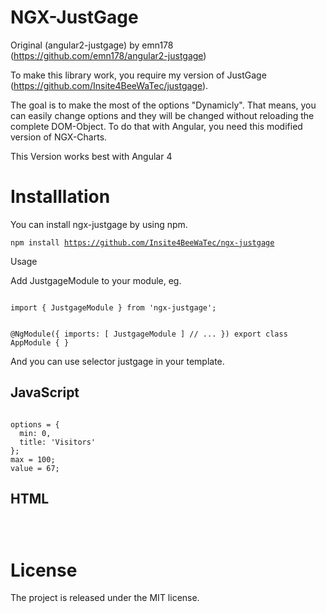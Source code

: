 # NGX-JustGage
Original (angular2-justgage) by emn178 (https://github.com/emn178/angular2-justgage)  
  
To make this library work, you require my version of JustGage (https://github.com/Insite4BeeWaTec/justgage).  
  
The goal is to make the most of the options "Dynamicly". That means, you can easily change options and they will be changed without reloading the complete DOM-Object. To do that with Angular, you need this modified version of NGX-Charts.  
  
This Version works best with Angular 4  
  
# Installlation  
  
You can install ngx-justgage by using npm.  
  
<code>npm install https://github.com/Insite4BeeWaTec/ngx-justgage</code>  
  
Usage  
  
Add JustgageModule to your module, eg.  
  
<code>
import { JustgageModule } from 'ngx-justgage';

@NgModule({
  imports: [ JustgageModule ]
  // ...
})
export class AppModule {
}
</code>
  
And you can use selector justgage in your template.  
  
## JavaScript  
  
<code>
options = {
  min: 0,
  title: 'Visitors'
};
max = 100;
value = 67;
</code>
  
## HTML  
  
<code>
<justgage [options]="options" [max]="max" [value]="value"></justgage>
</code>

# License

The project is released under the MIT license.
